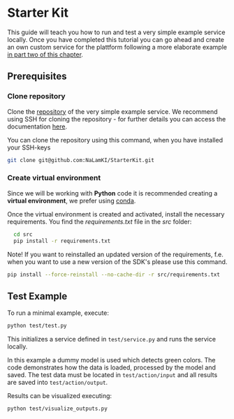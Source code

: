 # Starter Kit

This guide will teach you how to run and test a very simple example service locally. Once you have completed this tutorial you can go ahead and create an own custom service for the plattform following a more elaborate example [in part two of this chapter](./own-service.md).

## Prerequisites

### Clone repository

Clone the [repository](https://github.com/NaLamKI/StarterKit/tree/main) of the very simple example service. We recommend using SSH for cloning the repository - for further details you can access the documentation [here](https://docs.github.com/en/repositories/creating-and-managing-repositories/cloning-a-repository).

You can clone the repository using this command, when you have installed your SSH-keys
```sh
git clone git@github.com:NaLamKI/StarterKit.git
```

### Create virtual environment

Since we will be working with **Python** code it is recommended creating a **virtual environment**, we prefer using [conda](https://docs.conda.io/projects/conda/en/4.6.0/user-guide/tasks/manage-environments.html). 

Once the virtual environment is created and activated, install the necessary requirements. You find the *requirements.txt* file in the *src* folder:
```sh
  cd src 
  pip install -r requirements.txt
```

Note! If you want to reinstalled an updated version of the requirements, f.e. when you want to use a new version of the SDK's please use this command. 
```sh
pip install --force-reinstall --no-cache-dir -r src/requirements.txt
```

## Test Example
To run a minimal example, execute:
```sh
python test/test.py
```
This initializes a service defined in `test/service.py` and runs the service locally. 

In this example a dummy model is used which detects green colors. The code demonstrates how the data is loaded, processed by the model and saved.
The test data must be located in `test/action/input` and 
all results are saved into `test/action/output`. 

Results can be visualized executing:
```sh
python test/visualize_outputs.py
```


